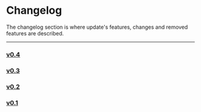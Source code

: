 # Changelog
The changelog section is where update's features, changes and removed features are described.


---


### [v0.4](v0.4.md)
### [v0.3](v0.3.md)
### [v0.2](v0.2.md)
### [v0.1](v0.1.md)
